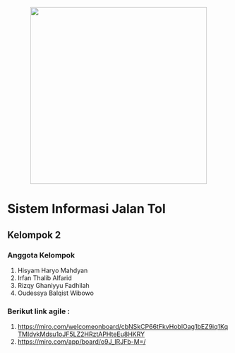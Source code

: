 <p align="center"><a href="https://laravel.com" target="_blank"><img src="https://raw.githubusercontent.com/laravel/art/master/logo-lockup/5%20SVG/2%20CMYK/1%20Full%20Color/laravel-logolockup-cmyk-red.svg" width="400"></a></p>

# Sistem Informasi Jalan Tol

## Kelompok 2

### Anggota Kelompok

1. Hisyam Haryo Mahdyan
2. Irfan Thalib Alfarid
3. Rizqy Ghaniyyu Fadhilah
4. Oudessya Balqist Wibowo

### Berikut link agile :

1. https://miro.com/welcomeonboard/cbNSkCP66tFkvHoblOag1bEZ9iq1KqTMIdykMdsu1oJF5LZ2HRztAPHteEu8HKRY
2. https://miro.com/app/board/o9J_lRJFb-M=/
